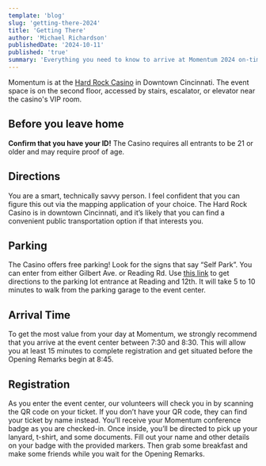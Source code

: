 ```yaml
---
template: 'blog'
slug: 'getting-there-2024'
title: 'Getting There'
author: 'Michael Richardson'
publishedDate: '2024-10-11'
published: 'true'
summary: 'Everything you need to know to arrive at Momentum 2024 on-time and in-control.'
---
```


Momentum is at the [Hard Rock Casino](https://maps.app.goo.gl/vxgfUZh8ACzmtuCW6) in Downtown Cincinnati.
The event space is on the second floor, accessed by stairs, escalator, or elevator near the casino's VIP room.

## Before you leave home

**Confirm that you have your ID!** The Casino requires all entrants to be 21 or older and may require proof of age.

## Directions

You are a smart, technically savvy person. I feel confident that you can figure this out via the mapping application of your choice.
The Hard Rock Casino is in downtown Cincinnati, and it’s likely that you can find a convenient public transportation option if that interests you.

## Parking

The Casino offers free parking! Look for the signs that say “Self Park”. You can enter from either Gilbert Ave. or Reading Rd. Use [this link](https://maps.app.goo.gl/yt6Q3nJuTNy5LUME8) to get directions to the parking lot entrance at Reading and 12th.
It will take 5 to 10 minutes to walk from the parking garage to the event center.

## Arrival Time

To get the most value from your day at Momentum, we strongly recommend that you arrive at the event center between 7:30 and 8:30. This will allow you at least 15 minutes to complete registration and get situated before the Opening Remarks begin at 8:45.

## Registration

As you enter the event center, our volunteers will check you in by scanning the QR code on your ticket. If you don’t have your QR code, they can find your ticket by name instead. You’ll receive your Momentum conference badge as you are checked-in. Once inside, you’ll be directed to pick up your lanyard, t-shirt, and some documents. Fill out your name and other details on your badge with the provided markers. Then grab some breakfast and make some friends while you wait for the Opening Remarks.
